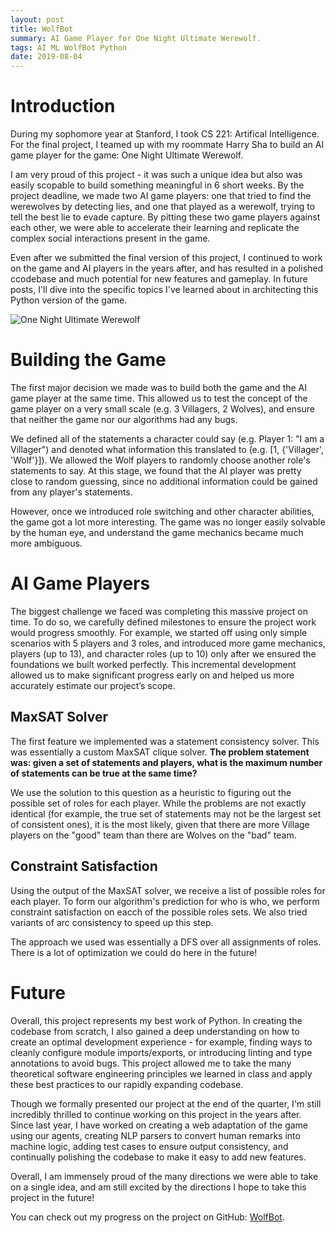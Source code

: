 ```yaml
---
layout: post
title: WolfBot
summary: AI Game Player for One Night Ultimate Werewolf.
tags: AI ML WolfBot Python
date: 2019-08-04
---
```

# Introduction
During my sophomore year at Stanford, I took CS 221: Artifical Intelligence. For the final project, I teamed up with my roommate Harry Sha to build an AI game player for the game: One Night Ultimate Werewolf.

I am very proud of this project - it was such a unique idea but also was easily scopable to build something meaningful in 6 short weeks. By the project deadline, we made two AI game players: one that tried to find the werewolves by detecting lies, and one that played as a werewolf, trying to tell the best lie to evade capture. By pitting these two game players against each other, we were able to accelerate their learning and replicate the complex social interactions present in the game.

Even after we submitted the final version of this project, I continued to work on the game and AI players in the years after, and has resulted in a polished ccodebase and much potential for new features and gameplay. In future posts, I'll dive into the specific topics I've learned about in architecting this Python version of the game.

![One Night Ultimate Werewolf](/blog/images/wolfbot/onuw.jpg)


# Building the Game
The first major decision we made was to build both the game and the AI game player at the same time. This allowed us to test the concept of the game player on a very small scale (e.g. 3 Villagers, 2 Wolves), and ensure that neither the game nor our algorithms had any bugs.

We defined all of the statements a character could say (e.g. Player 1: "I am a Villager") and denoted what information this translated to (e.g. [1, {'Villager', 'Wolf'}]). We allowed the Wolf players to randomly choose another role's statements to say. At this stage, we found that the AI player was pretty close to random guessing, since no additional information could be gained from any player's statements.

However, once we introduced role switching and other character abilities, the game got a lot more interesting. The game was no longer easily solvable by the human eye, and understand the game mechanics became much more ambiguous.

# AI Game Players
The biggest challenge we faced was completing this massive project on time. To do so, we carefully defined milestones to ensure the project work would progress smoothly. For example, we started off using only simple scenarios with 5 players and 3 roles, and introduced more game mechanics, players (up to 13), and character roles (up to 10) only after we ensured the foundations we built worked perfectly. This incremental development allowed us to make significant progress early on and helped us more accurately estimate our project’s scope.

## MaxSAT Solver
The first feature we implemented was a statement consistency solver. This was essentially a custom MaxSAT clique solver. **The problem statement was: given a set of statements and players, what is the maximum number of statements can be true at the same time?**

We use the solution to this question as a heuristic to figuring out the possible set of roles for each player. While the problems are not exactly identical (for example, the true set of statements may not be the largest set of consistent ones), it is the most likely, given that there are more Village players on the "good" team than there are Wolves on the "bad" team.

## Constraint Satisfaction
Using the output of the MaxSAT solver, we receive a list of possible roles for each player. To form our algorithm's prediction for who is who, we perform constraint satisfaction on eacch of the possible roles sets. We also tried variants of arc consistency to speed up this step.

The approach we used was essentially a DFS over all assignments of roles. There is a lot of optimization we could do here in the future!

# Future
Overall, this project represents my best work of Python. In creating the codebase from scratch, I also gained a deep understanding on how to create an optimal development experience - for example, finding ways to cleanly configure module imports/exports, or introducing linting and type annotations to avoid bugs. This project allowed me to take the many theoretical software engineering principles we learned in class and apply these best practices to our rapidly expanding codebase.

Though we formally presented our project at the end of the quarter, I'm still incredibly thrilled to continue working on this project in the years after. Since last year, I have worked on creating a web adaptation of the game using our agents, creating NLP parsers to convert human remarks into machine logic, adding test cases to ensure output consistency, and continually polishing the codebase to make it easy to add new features.

Overall, I am immensely proud of the many directions we were able to take on a single idea, and am still excited by the directions I hope to take this project in the future!

You can check out my progress on the project on GitHub: [WolfBot](https://github.com/TylerYep/wolfbot/wiki/Timeline).
